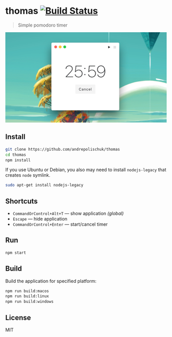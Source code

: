 # thomas [![Build Status][travis-image]][travis-url]

> Simple pomodoro timer

![](media/screenshot.png)

## Install

```sh
git clone https://github.com/andrepolischuk/thomas
cd thomas
npm install
```

If you use Ubuntu or Debian, you also may need to install `nodejs-legacy` that creates `node` symlink.

```sh
sudo apt-get install nodejs-legacy
```

## Shortcuts

* `CommandOrControl+Alt+T` — show application *(global)*
* `Escape` — hide application
* `CommandOrControl+Enter` — start/cancel timer

## Run

```sh
npm start
```

## Build

Build the application for specified platform:

```sh
npm run build:macos
npm run build:linux
npm run build:windows
```

## License

MIT

[travis-url]: https://travis-ci.org/andrepolischuk/thomas
[travis-image]: https://travis-ci.org/andrepolischuk/thomas.svg?branch=master
